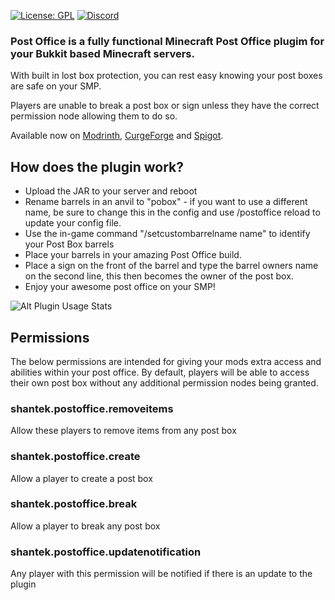 [![License: GPL](https://img.shields.io/badge/license-GPL-blue.svg)](LICENSE)
[![Discord](https://img.shields.io/discord/628396916639793152.svg?color=%237289da&label=discord)](https://shantek.co/discord)

### Post Office is a fully functional Minecraft Post Office plugim for your Bukkit based Minecraft servers.

With built in lost box protection, you can rest easy knowing your post boxes are safe on your SMP.

Players are unable to break a post box or sign unless they have the correct permission node allowing them to do so.

Available now on [Modrinth](https://modrinth.com/plugin/postoffice), [CurgeForge](https://www.curseforge.com/minecraft/bukkit-plugins/post-office/) and [Spigot](https://www.spigotmc.org/resources/post-office.108343/).

## How does the plugin work?

- Upload the JAR to your server and reboot
- Rename barrels in an anvil to "pobox" - if you want to use a different name, be sure to change this in the config and use /postoffice reload to update your config file.
- Use the in-game command "/setcustombarrelname name" to identify your Post Box barrels
- Place your barrels in your amazing Post Office build.
- Place a sign on the front of the barrel and type the barrel owners name on the second line, this then becomes the owner of the post box.
- Enjoy your awesome post office on your SMP!

![Alt Plugin Usage Stats]("https://bstats.org/signatures/bukkit/Post%20Office.svg")

## Permissions
The below permissions are intended for giving your mods extra access and abilities within your post office. By default, players will be able to access their own post box without any additional permission nodes being granted.

### shantek.postoffice.removeitems
Allow these players to remove items from any post box

### shantek.postoffice.create
Allow a player to create a post box

### shantek.postoffice.break
Allow a player to break any post box

### shantek.postoffice.updatenotification
Any player with this permission will be notified if there is an update to the plugin

